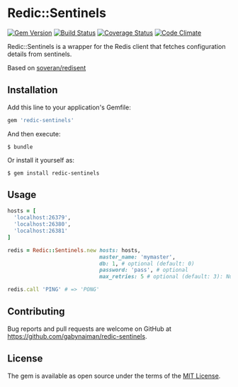 # Redic::Sentinels

[![Gem Version](https://badge.fury.io/rb/redic-sentinels.svg)](https://rubygems.org/gems/redic-sentinels)
[![Build Status](https://travis-ci.com/gabynaiman/redic-sentinels.svg?branch=master)](https://travis-ci.com/gabynaiman/redic-sentinels)
[![Coverage Status](https://coveralls.io/repos/gabynaiman/redic-sentinels/badge.svg?branch=master)](https://coveralls.io/r/gabynaiman/redic-sentinels?branch=master)
[![Code Climate](https://codeclimate.com/github/gabynaiman/redic-sentinels.svg)](https://codeclimate.com/github/gabynaiman/redic-sentinels)

Redic::Sentinels is a wrapper for the Redis client that fetches configuration details from sentinels.

Based on [soveran/redisent](https://github.com/soveran/redisent)

## Installation

Add this line to your application's Gemfile:

```ruby
gem 'redic-sentinels'
```

And then execute:

    $ bundle

Or install it yourself as:

    $ gem install redic-sentinels

## Usage

```ruby
hosts = [
  'localhost:26379',
  'localhost:26380',
  'localhost:26381'
]

redis = Redic::Sentinels.new hosts: hosts, 
                             master_name: 'mymaster', 
                             db: 1, # optional (default: 0)
                             password: 'pass', # optional
                             max_retries: 5 # optional (default: 3): Number of attempts to reconnect to master

redis.call 'PING' # => 'PONG'
```

## Contributing

Bug reports and pull requests are welcome on GitHub at https://github.com/gabynaiman/redic-sentinels.

## License

The gem is available as open source under the terms of the [MIT License](http://opensource.org/licenses/MIT).

